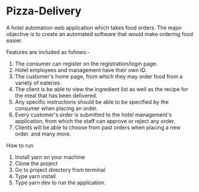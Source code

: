 # Pizza-Delivery

A hotel automation web application which takes food orders.
The major objective is to create an automated software that would make ordering food easier.



Features are included as follows:-
1. The consumer can register on the registration/login page.
2. Hotel employees and management have their own ID.
3. The customer's home page, from which they may order food from a variety of eateries.
4. The client is be able to view the ingredient list as well as the recipe for the meal that has been delivered.
5. Any specific instructions should be able to be specified by the consumer when placing an order.
6. Every customer's order is submitted to the hotel management's application, from which the staff can approve or reject any order.
7. Clients will be able to choose from past orders when placing a new order.
and many more.


How to run
1. Install yarn on your machine
2. Clone the project
3. Go to project directory from terminal
4. Type yarn install
5. Type yarn dev to run the application.
